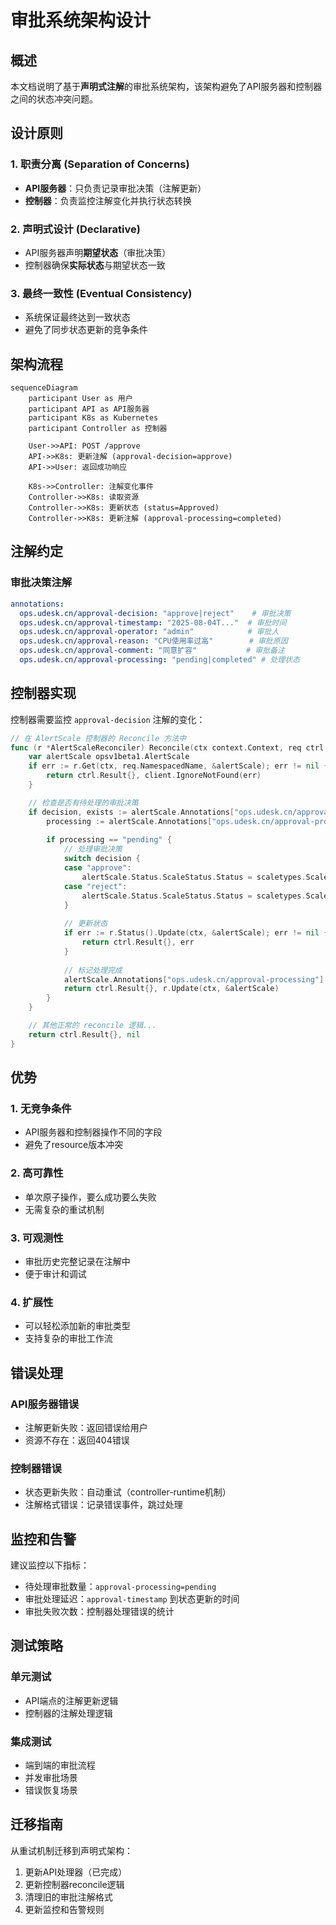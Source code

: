 # 审批系统架构设计

## 概述

本文档说明了基于**声明式注解**的审批系统架构，该架构避免了API服务器和控制器之间的状态冲突问题。

## 设计原则

### 1. 职责分离 (Separation of Concerns)
- **API服务器**：只负责记录审批决策（注解更新）
- **控制器**：负责监控注解变化并执行状态转换

### 2. 声明式设计 (Declarative)
- API服务器声明**期望状态**（审批决策）
- 控制器确保**实际状态**与期望状态一致

### 3. 最终一致性 (Eventual Consistency)
- 系统保证最终达到一致状态
- 避免了同步状态更新的竞争条件

## 架构流程

```mermaid
sequenceDiagram
    participant User as 用户
    participant API as API服务器
    participant K8s as Kubernetes
    participant Controller as 控制器

    User->>API: POST /approve
    API->>K8s: 更新注解 (approval-decision=approve)
    API->>User: 返回成功响应
    
    K8s->>Controller: 注解变化事件
    Controller->>K8s: 读取资源
    Controller->>K8s: 更新状态 (status=Approved)
    Controller->>K8s: 更新注解 (approval-processing=completed)
```

## 注解约定

### 审批决策注解
```yaml
annotations:
  ops.udesk.cn/approval-decision: "approve|reject"    # 审批决策
  ops.udesk.cn/approval-timestamp: "2025-08-04T..."  # 审批时间
  ops.udesk.cn/approval-operator: "admin"            # 审批人
  ops.udesk.cn/approval-reason: "CPU使用率过高"        # 审批原因
  ops.udesk.cn/approval-comment: "同意扩容"           # 审批备注
  ops.udesk.cn/approval-processing: "pending|completed" # 处理状态
```

## 控制器实现

控制器需要监控 `approval-decision` 注解的变化：

```go
// 在 AlertScale 控制器的 Reconcile 方法中
func (r *AlertScaleReconciler) Reconcile(ctx context.Context, req ctrl.Request) (ctrl.Result, error) {
    var alertScale opsv1beta1.AlertScale
    if err := r.Get(ctx, req.NamespacedName, &alertScale); err != nil {
        return ctrl.Result{}, client.IgnoreNotFound(err)
    }

    // 检查是否有待处理的审批决策
    if decision, exists := alertScale.Annotations["ops.udesk.cn/approval-decision"]; exists {
        processing := alertScale.Annotations["ops.udesk.cn/approval-processing"]
        
        if processing == "pending" {
            // 处理审批决策
            switch decision {
            case "approve":
                alertScale.Status.ScaleStatus.Status = scaletypes.ScaleStatusApproved
            case "reject":
                alertScale.Status.ScaleStatus.Status = scaletypes.ScaleStatusRejected
            }
            
            // 更新状态
            if err := r.Status().Update(ctx, &alertScale); err != nil {
                return ctrl.Result{}, err
            }
            
            // 标记处理完成
            alertScale.Annotations["ops.udesk.cn/approval-processing"] = "completed"
            return ctrl.Result{}, r.Update(ctx, &alertScale)
        }
    }

    // 其他正常的 reconcile 逻辑...
    return ctrl.Result{}, nil
}
```

## 优势

### 1. 无竞争条件
- API服务器和控制器操作不同的字段
- 避免了resource版本冲突

### 2. 高可靠性
- 单次原子操作，要么成功要么失败
- 无需复杂的重试机制

### 3. 可观测性
- 审批历史完整记录在注解中
- 便于审计和调试

### 4. 扩展性
- 可以轻松添加新的审批类型
- 支持复杂的审批工作流

## 错误处理

### API服务器错误
- 注解更新失败：返回错误给用户
- 资源不存在：返回404错误

### 控制器错误
- 状态更新失败：自动重试（controller-runtime机制）
- 注解格式错误：记录错误事件，跳过处理

## 监控和告警

建议监控以下指标：
- 待处理审批数量：`approval-processing=pending`
- 审批处理延迟：`approval-timestamp` 到状态更新的时间
- 审批失败次数：控制器处理错误的统计

## 测试策略

### 单元测试
- API端点的注解更新逻辑
- 控制器的注解处理逻辑

### 集成测试
- 端到端的审批流程
- 并发审批场景
- 错误恢复场景

## 迁移指南

从重试机制迁移到声明式架构：

1. 更新API处理器（已完成）
2. 更新控制器reconcile逻辑
3. 清理旧的审批注解格式
4. 更新监控和告警规则
